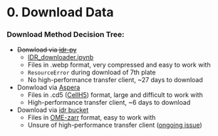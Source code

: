# 0. Download Data

### Download Method Decision Tree:

- ~~Donwload via [idr-py](https://github.com/IDR/idr-py)~~
  - [IDR_downloader.ipynb](../0.download_data/IDR_downloader.ipynb)
  - Files in .webp format, very compressed and easy to work with
  - `ResourceError` during download of 7th plate
  - No high-performance transfer client, ~27 days to download
- Donwload via [Aspera](https://idr.openmicroscopy.org/about/download.html)
  - Files in .cd5 ([CellH5](https://github.com/CellH5/cellh5)) format, large and difficult to work with
  - High-performance transfer client, ~6 days to download
- Download via [idr bucket](https://www.openmicroscopy.org/2020/11/04/zarr-data.html)
  - Files in [OME-zarr](https://github.com/ome/ome-zarr-py) format, easy to work with
  - Unsure of high-performance transfer client ([ongoing issue](https://github.com/IDR/idr.openmicroscopy.org/issues/160))
